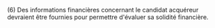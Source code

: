 (6) Des informations financières concernant le candidat acquéreur devraient être fournies pour permettre d'évaluer sa solidité financière.